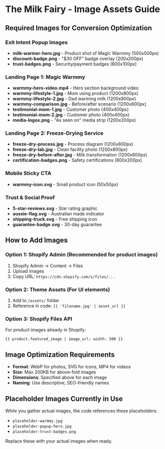 # The Milk Fairy - Image Assets Guide

## Required Images for Conversion Optimization

### Exit Intent Popup Images
- **milk-warmer-hero.jpg** - Product shot of Magic Warmmy (500x500px)
- **discount-badge.png** - "$30 OFF" badge overlay (200x200px)
- **trust-badges.png** - Security/payment badges (600x100px)

### Landing Page 1: Magic Warmmy
- **warmmy-hero-video.mp4** - Hero section background video
- **warmmy-lifestyle-1.jpg** - Mom using product (1200x800px)
- **warmmy-lifestyle-2.jpg** - Dad warming milk (1200x800px)
- **warmmy-comparison.jpg** - Before/after scenario (1200x600px)
- **testimonial-mom-1.jpg** - Customer photo (400x400px)
- **testimonial-mom-2.jpg** - Customer photo (400x400px)
- **media-logos.png** - "As seen on" media strip (1200x200px)

### Landing Page 2: Freeze-Drying Service
- **freeze-dry-process.jpg** - Process diagram (1200x800px)
- **freeze-dry-lab.jpg** - Clean facility photo (1200x800px)
- **freeze-dry-before-after.jpg** - Milk transformation (1200x600px)
- **certification-badges.png** - Safety certifications (800x200px)

### Mobile Sticky CTA
- **warmmy-icon.svg** - Small product icon (50x50px)

### Trust & Social Proof
- **5-star-reviews.svg** - Star rating graphic
- **aussie-flag.svg** - Australian made indicator
- **shipping-truck.svg** - Free shipping icon
- **guarantee-badge.svg** - 30-day guarantee

## How to Add Images

### Option 1: Shopify Admin (Recommended for product images)
1. Shopify Admin → Content → Files
2. Upload images
3. Copy URL: `https://cdn.shopify.com/s/files/...`

### Option 2: Theme Assets (For UI elements)
1. Add to `/assets/` folder
2. Reference in code: `{{ 'filename.jpg' | asset_url }}`

### Option 3: Shopify Files API
For product images already in Shopify:
```liquid
{{ product.featured_image | image_url: width: 500 }}
```

## Image Optimization Requirements
- **Format**: WebP for photos, SVG for icons, MP4 for videos
- **Size**: Max 200KB for above-fold images
- **Dimensions**: Specified above for each image
- **Naming**: Use descriptive, SEO-friendly names

## Placeholder Images Currently in Use
While you gather actual images, the code references these placeholders:
- `placeholder-warmmy.jpg`
- `placeholder-popup-hero.jpg`
- `placeholder-trust-badges.png`

Replace these with your actual images when ready.